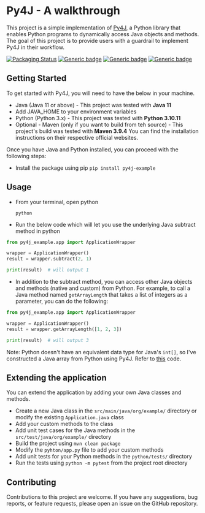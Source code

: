 # Py4J - A walkthrough
This project is a simple implementation of [Py4J](https://www.py4j.org/index.html), a Python library that enables Python programs to dynamically access Java objects and methods. The goal of this project is to provide users with a guardrail to implement Py4J in their workflow.

[![Packaging Status](https://github.com/sagarlakshmipathy/Py4J/actions/workflows/python-publish.yml/badge.svg)](https://github.com/sagarlakshmipathy/Py4J/actions/workflows/python-publish.yml)
[![Generic badge](https://img.shields.io/badge/PyPI-Published-yellow.svg)](https://pypi.org/project/py4j-example/)
[![Generic badge](https://img.shields.io/badge/release-v0.1.0-green.svg)](https://github.com/sagarlakshmipathy/Py4J/releases/tag/v0.1.0)
[![Generic badge](https://img.shields.io/badge/LICENSE-MIT-blue.svg)](https://github.com/sagarlakshmipathy/Py4J/blob/main/LICENSE)

## Getting Started
To get started with Py4J, you will need to have the below in your machine. 
* Java (Java 11 or above) - This project was tested with **Java 11**
* Add JAVA_HOME to your environment variables
* Python (Python 3.x) - This project was tested with **Python 3.10.11**
* Optional - Maven (only if you want to build from teh source) - This project's build was tested with **Maven 3.9.4**
You can find the installation instructions on their respective official websites.

Once you have Java and Python installed, you can proceed with the following steps:

* Install the package using pip `pip install py4j-example`

## Usage
* From your terminal, open python

    ```python```


* Run the below code which will let you use the underlying Java subtract method in python

```python
from py4j_example.app import ApplicationWrapper

wrapper = ApplicationWrapper()
result = wrapper.subtract(2, 1)

print(result)  # will output 1
```

* In addition to the subtract method, you can access other Java objects and methods (native and custom) from Python. 
For example, to call a Java method named `getArrayLength` that takes a list of integers as a parameter, you can do the following:

```python
from py4j_example.app import ApplicationWrapper

wrapper = ApplicationWrapper()
result = wrapper.getArrayLength([1, 2, 3])

print(result)  # will output 3
```
Note: Python doesn't have an equivalent data type for Java's `int[]`, so I've constructed a Java array from Python using Py4J. Refer to [this](https://github.com/sagarlakshmipathy/Py4J/blob/3fcda4718b837140317c889ef8c9bd86748bda2b/python/app.py#L30) code.

## Extending the application
You can extend the application by adding your own Java classes and methods.
* Create a new Java class in the `src/main/java/org/example/` directory or modify the existing `Application.java` class
* Add your custom methods to the class
* Add unit test cases for the Java methods in the `src/test/java/org/example/` directory
* Build the project using `mvn clean package`
* Modify the `pyhton/app.py` file to add your custom methods
* Add unit tests for your Python methods in the `python/tests/` directory
* Run the tests using `python -m pytest` from the project root directory

## Contributing
Contributions to this project are welcome. 
If you have any suggestions, bug reports, or feature requests, please open an issue on the GitHub repository.

